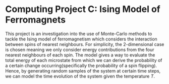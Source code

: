 # Computing Project C: Ising Model of Ferromagnets

This project is an investigation into the use of Monte-Carlo methods to tackle the Ising model of ferromagnetism which considers the interaction between spins of nearest neighbours. For simplicity, the 2-dimensional case is chosen meaning we only consider energy contributions from the four nearest neighbours of each spin. The model gives a way to evaluate the total energy of each microstate from which we can derive the probability of a certain change occurring(specifically the probability of a spin flipping). Hence, by generating random samples of the system at certain time steps, we can model the time evolution of the system given the temperature $T$.
